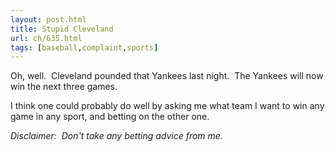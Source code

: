 ```yaml
---
layout: post.html
title: Stupid Cleveland
url: ch/635.html
tags: [baseball,complaint,sports]
---
```

Oh, well.  Cleveland pounded that Yankees last night.  The Yankees will now win the next three games.

I think one could probably do well by asking me what team I want to win any game in any sport, and betting on the other one.

_Disclaimer:  Don't take any betting advice from me._
